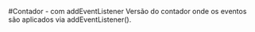 #Contador - com addEventListener
Versão do contador onde os eventos são aplicados via addEventListener().